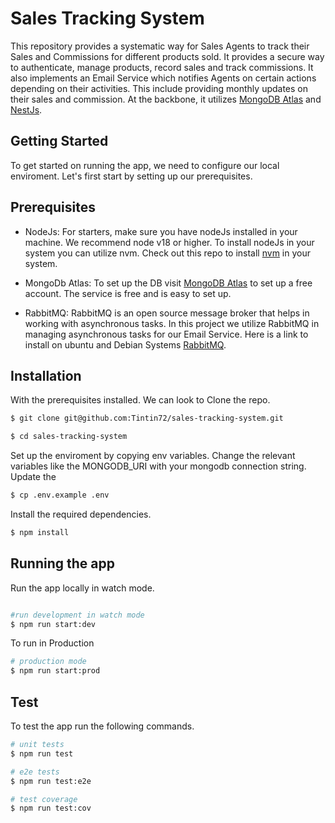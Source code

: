 # Sales Tracking System
This repository provides a systematic way for Sales Agents to track their Sales and Commissions for different products sold. It provides a secure way to authenticate, manage products, record sales and track commissions. It also implements an Email Service which notifies Agents on certain actions depending on their activities. This include providing monthly updates on their sales and commission. At the backbone, it utilizes [MongoDB Atlas](https://www.mongodb.com/atlas) and [NestJs](https://nestjs.com/).

## Getting Started
To get started on running the app, we need to configure our local enviroment. Let's first start by setting up our prerequisites.

## Prerequisites
- NodeJs:
For starters, make sure you have nodeJs installed in your machine. We recommend node v18 or higher. To install nodeJs in your system you can utilize nvm. Check out this repo to install [nvm](https://github.com/nvm-sh/nvm) in your system.

- MongoDb Atlas:
To set up the DB visit [MongoDB Atlas](https://www.mongodb.com/atlas) to set up a free account. The service is free and is easy to set up.

- RabbitMQ:
RabbitMQ is an open source message broker that helps in working with asynchronous tasks. In this project we utilize RabbitMQ in managing asynchronous tasks for our Email Service. Here is a link to install on ubuntu and Debian Systems [RabbitMQ](https://www.rabbitmq.com/docs/install-debian).



## Installation
With the prerequisites installed. We can look to Clone the repo.

```bash
$ git clone git@github.com:Tintin72/sales-tracking-system.git
```

```bash
$ cd sales-tracking-system
```

Set up the enviroment by copying env variables. Change the relevant variables like the MONGODB_URI with your mongodb connection string. Update the 

```bash
$ cp .env.example .env
```
Install the required dependencies.

```bash
$ npm install
```

## Running the app

Run the app locally in watch mode.

```bash

#run development in watch mode
$ npm run start:dev
```

To run in Production

```bash
# production mode
$ npm run start:prod
```

## Test

To test the app run the following commands.

```bash
# unit tests
$ npm run test

# e2e tests
$ npm run test:e2e

# test coverage
$ npm run test:cov
```

